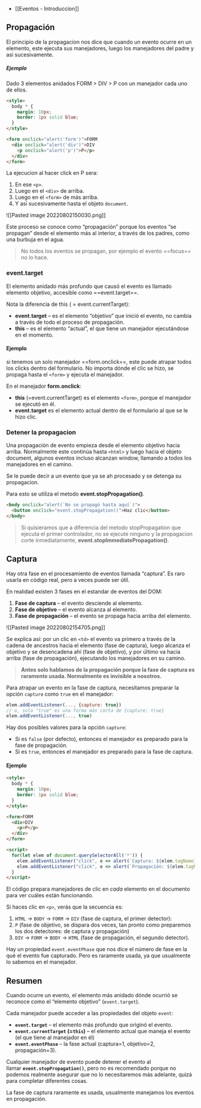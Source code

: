 - [[Eventos - Introduccion]]
## Propagación

El principio de la propagacion nos dice que cuando un evento ocurre en un elemento, este ejecuta sus manejadores, luego los manejadores del padre y asi sucesivamente.

##### Ejemplo

Dado 3 elementos anidados FORM > DIV > P con un manejador cada uno de ellos.

```html
<style>
  body * {
    margin: 10px;
    border: 1px solid blue;
  }
</style>

<form onclick="alert('form')">FORM
  <div onclick="alert('div')">DIV
    <p onclick="alert('p')">P</p>
  </div>
</form>
```

La ejecucion al hacer click en P sera:
1.  En ese `<p>`.
2.  Luego en el `<div>` de arriba.
3.  Luego en el `<form>` de más arriba.
4.  Y así sucesivamente hasta el objeto `document`.

![[Pasted image 20220802150030.png]]

Este proceso se conoce como “propagación” porque los eventos “se propagan” desde el elemento más al interior, a través de los padres, como una burbuja en el agua.

>No todos los eventos se propagan, por ejemplo el evento ==focus== no lo hace.

### event.target

El elemento anidado más profundo que causó el evento es llamado elemento objetivo, accesible como ==event.target==.

Nota la diferencia de this ( = event.currentTarget):

- **event.target** – es el elemento “objetivo” que inició el evento, no cambia a través de todo el proceso de propagación.
- **this** – es el elemento “actual”, el que tiene un manejador ejecutándose en el momento.

#### Ejemplo

si tenemos un solo manejador ==form.onclick==, este puede atrapar todos los clicks dentro del formulario. No importa dónde el clic se hizo, se propaga hasta el ``<form>`` y ejecuta el manejador.

En el manejador **form.onclick**:

- **this** (=event.currentTarget) es el elemento ``<form>``, porque el manejador se ejecutó en él.
- **event.target** es el elemento actual dentro de el formulario al que se le hizo clic.

### Detener la propagacion

Una propagación de evento empieza desde el elemento objetivo hacia arriba. Normalmente este continúa hasta ``<html>`` y luego hacia el objeto document, algunos eventos incluso alcanzan window, llamando a todos los manejadores en el camino.

Se le puede decir a un evento que ya se ah procesado y se detenga su propagacion.

Para esto se utiliza el metodo **event.stopPropagation()**.

```html
<body onclick="alert(`No se propagó hasta aquí`)">
  <button onclick="event.stopPropagation()">Haz clic</button>
</body>
```
>Si quisieramos que a diferencia del metodo stopPropagation que ejecuta el primer controlador, no se ejecute ninguno y la propagacion corte inmediatamente, **event.stopImmediatePropagation()**.

## Captura

Hay otra fase en el procesamiento de eventos llamada “captura”. Es raro usarla en código real, pero a veces puede ser útil.

En realidad existen 3 fases en el estandar de eventos del DOM:

1.  **Fase de captura** – el evento desciende al elemento.
2.  **Fase de objetivo** – el evento alcanza al elemento.
3.  **Fase de propagación** – el evento se propaga hacia arriba del elemento.

![[Pasted image 20220802154705.png]]

Se explica así: por un clic en `<td>` el evento va primero a través de la cadena de ancestros hacia el elemento (fase de captura), luego alcanza el objetivo y se desencadena ahí (fase de objetivo), y por último va hacia arriba (fase de propagación), ejecutando los manejadores en su camino.

> **Antes solo hablamos de la propagación porque la fase de captura es raramente usada. Normalmente es invisible a nosotros.**

Para atrapar un evento en la fase de captura, necesitamos preparar la opción `capture` como `true` en el manejador:

```js
elem.addEventListener(..., {capture: true})
// o, solo "true" es una forma más corta de {capture: true}
elem.addEventListener(..., true)
```

Hay dos posibles valores para la opción `capture`:

-   Si es `false` (por defecto), entonces el manejador es preparado para la fase de propagación.
-   Si es `true`, entonces el manejador es preparado para la fase de captura.

#### Ejemplo

```html
<style>
  body * {
    margin: 10px;
    border: 1px solid blue;
  }
</style>

<form>FORM
  <div>DIV
    <p>P</p>
  </div>
</form>

<script>
  for(let elem of document.querySelectorAll('*')) {
    elem.addEventListener("click", e => alert(`Captura: ${elem.tagName}`), true);
    elem.addEventListener("click", e => alert(`Propagación: ${elem.tagName}`));
  }
</script>
```

El código prepara manejadores de clic en _cada_ elemento en el documento para ver cuáles están funcionando.

Si haces clic en `<p>`, verás que la secuencia es:

1.  `HTML` → `BODY` → `FORM` → `DIV` (fase de captura, el primer detector):
2.  `P` (fase de objetivo, se dispara dos veces, tan pronto como preparemos los dos detectores: de captura y propagación)
3.  `DIV` → `FORM` → `BODY` → `HTML` (fase de propagación, el segundo detector).

Hay un propiedad `event.eventPhase` que nos dice el número de fase en la qué el evento fue capturado. Pero es raramente usada, ya que usualmente lo sabemos en el manejador.


## Resumen

Cuando ocurre un evento, el elemento más anidado dónde ocurrió se reconoce como el “elemento objetivo” (`event.target`).

Cada manejador puede acceder a las propiedades del objeto `event`:

-   **`event.target`** – el elemento más profundo que originó el evento.
-   **`event.currentTarget` (=`this`)** – el elemento actual que maneja el evento (el que tiene al manejador en él)
-   **`event.eventPhase`** – la fase actual (captura=1, objetivo=2, propagación=3).

Cualquier manejador de evento puede detener el evento al llamar **`event.stopPropagation()`**, pero no es recomendado porque no podemos realmente asegurar que no lo necesitaremos más adelante, quizá para completar diferentes cosas.

La fase de captura raramente es usada, usualmente manejamos los eventos en propagación.
